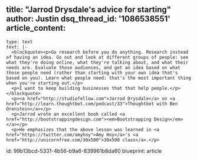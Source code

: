 title: "Jarrod Drysdale's advice for starting"
author: Justin
dsq_thread_id: '1086538551'
article_content:
  -
    type: text
    text: |-
      <blockquote><p>Go research before you do anything. Research instead of having an idea. Go out and look at different groups of people: see what they're doing online, what they're talking about, and what their needs are. Evaluate those audiences, and get an idea based on what those people need (rather than starting with your own idea that's based on you). Learn what people need: that's the most important thing when you're starting out.</p>
      <p>I want to keep building businesses that that help people.</p></blockquote>
      <p><a href="http://studiofellow.com">Jarrod Drysdale</a> on <a href="http://learn.thoughtbot.com/podcast/33">Thoughtbot with Ben Orenstein</a></p>
      <p>Jarrod wrote an excellent book called <a href="http://bootstrappingdesign.com"><em>Bootstrapping Design</em></a></p>
      <p>He emphasizes that the above lesson was learned in <a href="https://twitter.com/amyhoy">Amy Hoy</a>'s <a href="http://unicornfree.com/30x500">30x500 class</a>.</p>
id: 99b13bcd-5331-4b56-b9a6-839961b8da60
blueprint: article
